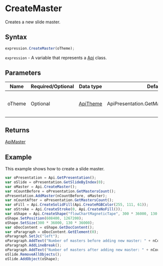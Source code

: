 # CreateMaster

Creates a new slide master.

## Syntax

```javascript
expression.CreateMaster(oTheme);
```

`expression` - A variable that represents a [Api](../Api.md) class.

## Parameters

| **Name** | **Required/Optional** | **Data type** | **Default** | **Description** |
| ------------- | ------------- | ------------- | ------------- | ------------- |
| oTheme | Optional | [ApiTheme](../../ApiTheme/ApiTheme.md) | ApiPresentation.GetMaster(0).GetTheme() | The presentation theme object. |

## Returns

[ApiMaster](../../ApiMaster/ApiMaster.md)

## Example

This example shows how to create a slide master.

```javascript editor-pptx
var oPresentation = Api.GetPresentation();
var oSlide = oPresentation.GetSlideByIndex(0);
var oMaster = Api.CreateMaster();
var nCountBefore = oPresentation.GetMastersCount();
oPresentation.AddMaster(nCountBefore, oMaster);
var nCountAfter = oPresentation.GetMastersCount();
var oFill = Api.CreateSolidFill(Api.CreateRGBColor(255, 111, 61));
var oStroke = Api.CreateStroke(0, Api.CreateNoFill());
var oShape = Api.CreateShape("flowChartMagneticTape", 300 * 36000, 130 * 36000, oFill, oStroke);
oShape.SetPosition(608400, 1267200);
oShape.SetSize(300 * 36000, 130 * 36000);
var oDocContent = oShape.GetDocContent();
var oParagraph = oDocContent.GetElement(0);
oParagraph.SetJc("left");
oParagraph.AddText("Number of masters before adding new master: " + nCountBefore);
oParagraph.AddLineBreak();
oParagraph.AddText("Number of masters after adding new master: " + nCountAfter);
oSlide.RemoveAllObjects();
oSlide.AddObject(oShape);
```
